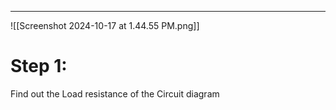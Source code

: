___

![[Screenshot 2024-10-17 at 1.44.55 PM.png]]

# Step 1:
Find out the Load resistance of the Circuit diagram
